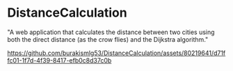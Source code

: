 # DistanceCalculation

"A web application that calculates the distance between two cities using both the direct distance (as the crow flies) and the Dijkstra algorithm."

https://github.com/burakismlg53/DistanceCalculation/assets/80219641/d71ffc01-1f7d-4f39-8417-efb0c8d37c0b

